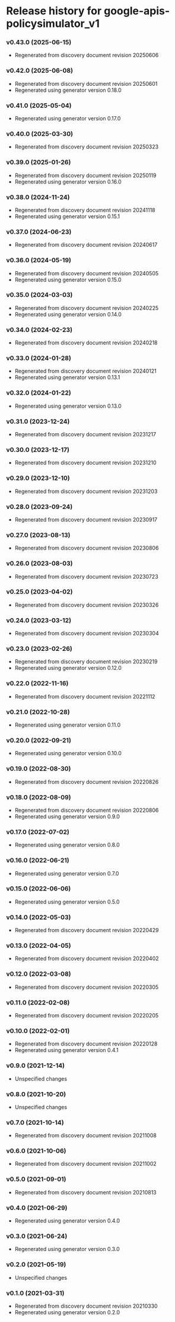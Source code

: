 # Release history for google-apis-policysimulator_v1

### v0.43.0 (2025-06-15)

* Regenerated from discovery document revision 20250606

### v0.42.0 (2025-06-08)

* Regenerated from discovery document revision 20250601
* Regenerated using generator version 0.18.0

### v0.41.0 (2025-05-04)

* Regenerated using generator version 0.17.0

### v0.40.0 (2025-03-30)

* Regenerated from discovery document revision 20250323

### v0.39.0 (2025-01-26)

* Regenerated from discovery document revision 20250119
* Regenerated using generator version 0.16.0

### v0.38.0 (2024-11-24)

* Regenerated from discovery document revision 20241118
* Regenerated using generator version 0.15.1

### v0.37.0 (2024-06-23)

* Regenerated from discovery document revision 20240617

### v0.36.0 (2024-05-19)

* Regenerated from discovery document revision 20240505
* Regenerated using generator version 0.15.0

### v0.35.0 (2024-03-03)

* Regenerated from discovery document revision 20240225
* Regenerated using generator version 0.14.0

### v0.34.0 (2024-02-23)

* Regenerated from discovery document revision 20240218

### v0.33.0 (2024-01-28)

* Regenerated from discovery document revision 20240121
* Regenerated using generator version 0.13.1

### v0.32.0 (2024-01-22)

* Regenerated using generator version 0.13.0

### v0.31.0 (2023-12-24)

* Regenerated from discovery document revision 20231217

### v0.30.0 (2023-12-17)

* Regenerated from discovery document revision 20231210

### v0.29.0 (2023-12-10)

* Regenerated from discovery document revision 20231203

### v0.28.0 (2023-09-24)

* Regenerated from discovery document revision 20230917

### v0.27.0 (2023-08-13)

* Regenerated from discovery document revision 20230806

### v0.26.0 (2023-08-03)

* Regenerated from discovery document revision 20230723

### v0.25.0 (2023-04-02)

* Regenerated from discovery document revision 20230326

### v0.24.0 (2023-03-12)

* Regenerated from discovery document revision 20230304

### v0.23.0 (2023-02-26)

* Regenerated from discovery document revision 20230219
* Regenerated using generator version 0.12.0

### v0.22.0 (2022-11-16)

* Regenerated from discovery document revision 20221112

### v0.21.0 (2022-10-28)

* Regenerated using generator version 0.11.0

### v0.20.0 (2022-09-21)

* Regenerated using generator version 0.10.0

### v0.19.0 (2022-08-30)

* Regenerated from discovery document revision 20220826

### v0.18.0 (2022-08-09)

* Regenerated from discovery document revision 20220806
* Regenerated using generator version 0.9.0

### v0.17.0 (2022-07-02)

* Regenerated using generator version 0.8.0

### v0.16.0 (2022-06-21)

* Regenerated using generator version 0.7.0

### v0.15.0 (2022-06-06)

* Regenerated using generator version 0.5.0

### v0.14.0 (2022-05-03)

* Regenerated from discovery document revision 20220429

### v0.13.0 (2022-04-05)

* Regenerated from discovery document revision 20220402

### v0.12.0 (2022-03-08)

* Regenerated from discovery document revision 20220305

### v0.11.0 (2022-02-08)

* Regenerated from discovery document revision 20220205

### v0.10.0 (2022-02-01)

* Regenerated from discovery document revision 20220128
* Regenerated using generator version 0.4.1

### v0.9.0 (2021-12-14)

* Unspecified changes

### v0.8.0 (2021-10-20)

* Unspecified changes

### v0.7.0 (2021-10-14)

* Regenerated from discovery document revision 20211008

### v0.6.0 (2021-10-06)

* Regenerated from discovery document revision 20211002

### v0.5.0 (2021-09-01)

* Regenerated from discovery document revision 20210813

### v0.4.0 (2021-06-29)

* Regenerated using generator version 0.4.0

### v0.3.0 (2021-06-24)

* Regenerated using generator version 0.3.0

### v0.2.0 (2021-05-19)

* Unspecified changes

### v0.1.0 (2021-03-31)

* Regenerated from discovery document revision 20210330
* Regenerated using generator version 0.2.0

